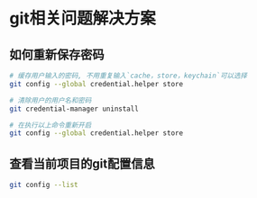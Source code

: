 # git相关问题解决方案
## 如何重新保存密码
```sh
# 缓存用户输入的密码, 不用重复输入`cache，store，keychain`可以选择
git config --global credential.helper store

# 清除用户的用户名和密码
git credential-manager uninstall

# 在执行以上命令重新开启
git config --global credential.helper store
```

## 查看当前项目的git配置信息
```sh
git config --list
```
